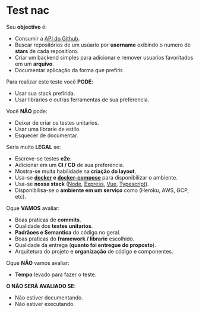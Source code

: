 # Test nac

Seu **objectivo** é:

* Consumir a [API do Github](https://docs.github.com/en/free-pro-team@latest/developers/overview/about-githubs-apis).
* Buscar repositórios de um usúario por **username** exibindo o numero de **stars** de cada repositioro.
* Criar um backend simples para adicionar e remover usuarios favoritados em um **arquivo**.
* Documentar aplicação da forma que prefirir.

Para realizar este teste você **PODE**:

* Usar sua stack prefirida.
* Usar libraries e outras ferramentas de sua preferencia.


Você **NÃO** pode:

* Deixar de criar os testes unitarios.
* Usar uma librarie de estilo.
* Esquecer de documentar.

Seria muito **LEGAL** se:

* Escreve-se testes **e2e**.
* Adicionar em um **CI / CD** de sua preferencia.
* Mostra-se muita habilidade na **criação do layout**.
* Usa-se **[docker](https://docs.docker.com/) e [docker-compose](https://docs.docker.com/compose/)** para disponibilizar o ambiente.
* Usa-se **nossa stack** ([Node](https://nodejs.org/en/), [Express](https://expressjs.com/pt-br/), [Vue](https://vuejs.org/), [Typescript](https://www.typescriptlang.org/)).
* Disponibilisa-se o **ambiente em um serviço** como (Heroku, AWS, GCP, etc).


Oque **VAMOS** avaliar:

* Boas praticas de **commits**.
* Qualidade dos **testes unitarios**.
* **Padrãoes e Semantica** do código no geral.
* Boas praticas do **framework / librarie** escolhido.
* Qualidade da entrega (**quanto foi entregue do proposto**).
* Arquitetura do projeto e **organização** de código e componentes.

Oque **NÃO** vamos avaliar:

* **Tempo** levado para fazer o teste.

**O NÃO SERÁ AVALIADO SE**:

* Não estiver documentando.
* Não estiver executando.





